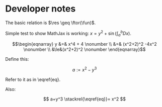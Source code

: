 # Developer notes

$\newcommand{\fun}{{\color{green}f}}$
$\newcommand{\res}{{\color{red}r}}$
$\newcommand{\ftor}{{\color{blue}h}}$

The basic relation is $\res \geq \ftor(\fun)$.


Simple test to show MathJax is working: $x = y^2 + \sin(\int_a^b D x)$.

$$\begin{eqnarray} 
y &=& x^4 + 4      \nonumber \\
  &=& (x^2+2)^2 -4x^2 \nonumber \\
  &\le&(x^2+2)^2    \nonumber
\end{eqnarray}$$


Define this:

$$a := x^2-y^3 \tag{eq}\label{eq}$$

Refer to it as in \eqref{eq}.

Also:

$$ a+y^3 \stackrel{\eqref{eq}}= x^2 $$